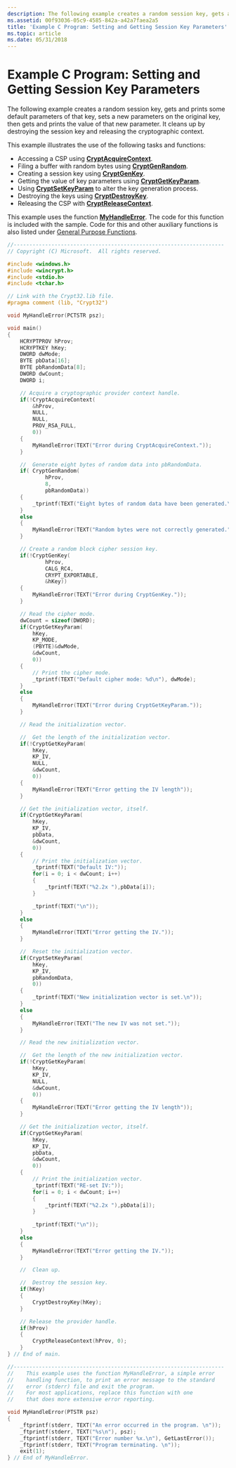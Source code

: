 ```yaml
---
description: The following example creates a random session key, gets and prints some default parameters of that key, sets a new parameters on the original key, then gets and prints the value of that new parameter.
ms.assetid: 00f93036-05c9-4585-842a-a42a7faea2a5
title: 'Example C Program: Setting and Getting Session Key Parameters'
ms.topic: article
ms.date: 05/31/2018
---
```


# Example C Program: Setting and Getting Session Key Parameters

The following example creates a random session key, gets and prints some default parameters of that key, sets a new parameters on the original key, then gets and prints the value of that new parameter. It cleans up by destroying the session key and releasing the cryptographic context.

This example illustrates the use of the following tasks and functions:

-   Accessing a CSP using [**CryptAcquireContext**](/windows/desktop/api/Wincrypt/nf-wincrypt-cryptacquirecontexta).
-   Filing a buffer with random bytes using [**CryptGenRandom**](/windows/desktop/api/Wincrypt/nf-wincrypt-cryptgenrandom).
-   Creating a session key using [**CryptGenKey**](/windows/desktop/api/Wincrypt/nf-wincrypt-cryptgenkey).
-   Getting the value of key parameters using [**CryptGetKeyParam**](/windows/desktop/api/Wincrypt/nf-wincrypt-cryptgetkeyparam).
-   Using [**CryptSetKeyParam**](/windows/desktop/api/Wincrypt/nf-wincrypt-cryptsetkeyparam) to alter the key generation process.
-   Destroying the keys using [**CryptDestroyKey**](/windows/desktop/api/Wincrypt/nf-wincrypt-cryptdestroykey).
-   Releasing the CSP with [**CryptReleaseContext**](/windows/desktop/api/Wincrypt/nf-wincrypt-cryptreleasecontext).

This example uses the function [**MyHandleError**](myhandleerror.md). The code for this function is included with the sample. Code for this and other auxiliary functions is also listed under [General Purpose Functions](general-purpose-functions.md).


```C++
//-------------------------------------------------------------------
// Copyright (C) Microsoft.  All rights reserved.

#include <windows.h>
#include <wincrypt.h>
#include <stdio.h>
#include <tchar.h>

// Link with the Crypt32.lib file.
#pragma comment (lib, "Crypt32")

void MyHandleError(PCTSTR psz);

void main()
{
    HCRYPTPROV hProv;
    HCRYPTKEY hKey;
    DWORD dwMode;
    BYTE pbData[16];
    BYTE pbRandomData[8];
    DWORD dwCount;
    DWORD i;

    // Acquire a cryptographic provider context handle.
    if(!CryptAcquireContext(
        &hProv, 
        NULL, 
        NULL, 
        PROV_RSA_FULL, 
        0)) 
    {
        MyHandleError(TEXT("Error during CryptAcquireContext."));
    }

    //  Generate eight bytes of random data into pbRandomData.
    if( CryptGenRandom(
            hProv,
            8,
            pbRandomData))
    {
        _tprintf(TEXT("Eight bytes of random data have been generated.\n"));
    }
    else
    {
        MyHandleError(TEXT("Random bytes were not correctly generated."));
    }

    // Create a random block cipher session key.
    if(!CryptGenKey(
            hProv, 
            CALG_RC4, 
            CRYPT_EXPORTABLE, 
            &hKey)) 
    {
        MyHandleError(TEXT("Error during CryptGenKey."));
    }

    // Read the cipher mode.
    dwCount = sizeof(DWORD);
    if(CryptGetKeyParam(
        hKey, 
        KP_MODE, 
        (PBYTE)&dwMode, 
        &dwCount, 
        0))
    {
        // Print the cipher mode.
        _tprintf(TEXT("Default cipher mode: %d\n"), dwMode);
    }
    else
    {
        MyHandleError(TEXT("Error during CryptGetKeyParam."));
    }

    // Read the initialization vector.

    //  Get the length of the initialization vector.
    if(!CryptGetKeyParam(
        hKey, 
        KP_IV, 
        NULL,     
        &dwCount, 
        0)) 
    {
        MyHandleError(TEXT("Error getting the IV length"));
    }

    // Get the initialization vector, itself.
    if(CryptGetKeyParam(
        hKey, 
        KP_IV, 
        pbData, 
        &dwCount, 
        0))
    {
        // Print the initialization vector.
        _tprintf(TEXT("Default IV:"));
        for(i = 0; i < dwCount; i++) 
        {
            _tprintf(TEXT("%2.2x "),pbData[i]);
        }

        _tprintf(TEXT("\n"));
    }
    else
    {
        MyHandleError(TEXT("Error getting the IV."));
    }

    //  Reset the initialization vector.
    if(CryptSetKeyParam(
        hKey,
        KP_IV,
        pbRandomData,
        0))
    {
        _tprintf(TEXT("New initialization vector is set.\n"));
    }
    else
    {
        MyHandleError(TEXT("The new IV was not set."));
    }

    // Read the new initialization vector.

    //  Get the length of the new initialization vector.
    if(!CryptGetKeyParam(
        hKey, 
        KP_IV, 
        NULL,     
        &dwCount, 
        0)) 
    {
        MyHandleError(TEXT("Error getting the IV length"));
    }

    // Get the initialization vector, itself.
    if(CryptGetKeyParam(
        hKey, 
        KP_IV, 
        pbData, 
        &dwCount, 
        0))
    {
        // Print the initialization vector.
        _tprintf(TEXT("RE-set IV:"));
        for(i = 0; i < dwCount; i++) 
        {
            _tprintf(TEXT("%2.2x "),pbData[i]);
        }
        
        _tprintf(TEXT("\n"));
    }
    else
    {
        MyHandleError(TEXT("Error getting the IV."));
    }

    //  Clean up.

    //  Destroy the session key.
    if(hKey)
    { 
        CryptDestroyKey(hKey);
    }

    // Release the provider handle.
    if(hProv)
    { 
        CryptReleaseContext(hProv, 0);
    }
} // End of main.

//-------------------------------------------------------------------
//    This example uses the function MyHandleError, a simple error
//    handling function, to print an error message to the standard  
//    error (stderr) file and exit the program. 
//    For most applications, replace this function with one 
//    that does more extensive error reporting.

void MyHandleError(PTSTR psz)
{
    _ftprintf(stderr, TEXT("An error occurred in the program. \n"));
    _ftprintf(stderr, TEXT("%s\n"), psz);
    _ftprintf(stderr, TEXT("Error number %x.\n"), GetLastError());
    _ftprintf(stderr, TEXT("Program terminating. \n"));
    exit(1);
} // End of MyHandleError.
```



 

 



